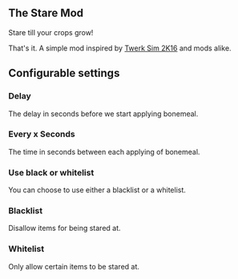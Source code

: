 The Stare Mod
--

Stare till your crops grow!

That's it. A simple mod inspired by [Twerk Sim 2K16](https://github.com/Funwayguy/TS2K16) and mods alike.

## Configurable settings

### Delay
The delay in seconds before we start applying bonemeal.

### Every x Seconds
The time in seconds between each applying of bonemeal.

### Use black or whitelist
You can choose to use either a blacklist or a whitelist.

### Blacklist
Disallow items for being stared at.

### Whitelist
Only allow certain items to be stared at.